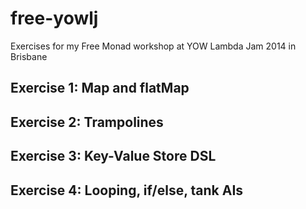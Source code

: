 free-yowlj
==========

Exercises for my Free Monad workshop at YOW Lambda Jam 2014 in Brisbane


Exercise 1: Map and flatMap
---------------

Exercise 2: Trampolines
---------------

Exercise 3: Key-Value Store DSL
---------------

Exercise 4: Looping, if/else, tank AIs
----------------
